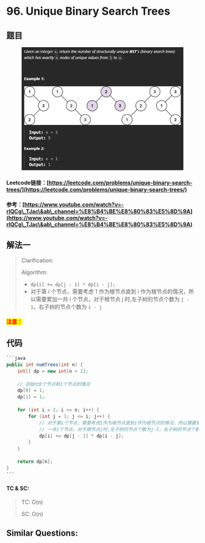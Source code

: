 # 96. Unique Binary Search Trees

## 题目

<figure><img src="../../.gitbook/assets/image (237).png" alt=""><figcaption></figcaption></figure>

#### Leetcode链接：[https://leetcode.com/problems/unique-binary-search-trees/](https://leetcode.com/problems/unique-binary-search-trees/)

#### 参考：[https://www.youtube.com/watch?v=-rlQCg\_TJac\&ab\_channel=%E8%B4%BE%E8%80%83%E5%8D%9A](https://www.youtube.com/watch?v=-rlQCg\_TJac\&ab\_channel=%E8%B4%BE%E8%80%83%E5%8D%9A)

## 解法一

> Clarification:&#x20;
>
> Algorithm:&#x20;
>
> * `dp[i] += dp[j - 1] * dp[i - j];`&#x20;
> * 对于第 i 个节点，需要考虑 1 作为根节点直到 i 作为根节点的情况，所以需要累加一共 i 个节点，对于根节点 j 时,左子树的节点个数为 `j - 1`，右子树的节点个数为 `i - j`

#### <mark style="color:red;">注意：</mark>

## 代码

````java
```java
public int numTrees(int n) {
    int[] dp = new int[n + 1];

    // 初始化0个节点和1个节点的情况
    dp[0] = 1;
    dp[1] = 1;

    for (int i = 2; i <= n; i++) {
        for (int j = 1; j <= i; j++) {
            // 对于第i个节点，需要考虑1作为根节点直到i作为根节点的情况，所以需要累加
            // 一共i个节点，对于根节点j时,左子树的节点个数为j-1，右子树的节点个数为i-j
            dp[i] += dp[j - 1] * dp[i - j];
        }
    }

    return dp[n];
}
```
````

#### TC & SC:&#x20;

> TC: O(n)
>
> SC: O(n)

## **Similar Questions:**&#x20;
